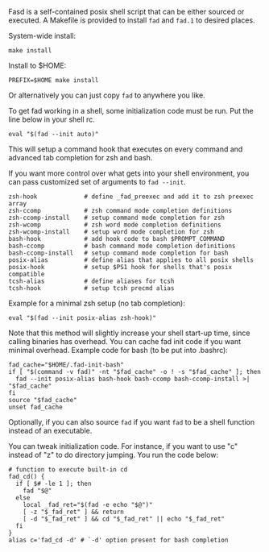 Fasd is a self-contained posix shell script that can be either sourced or
executed. A Makefile is provided to install `fad` and `fad.1` to desired
places.


System-wide install:

    make install

Install to $HOME:

    PREFIX=$HOME make install

Or alternatively you can just copy `fad` to anywhere you like.

To get fad working in a shell, some initialization code must be run. Put the
line below in your shell rc.

    eval "$(fad --init auto)"

This will setup a command hook that executes on every command and advanced tab
completion for zsh and bash.

If you want more control over what gets into your shell environment, you can
pass customized set of arguments to `fad --init`.

    zsh-hook             # define _fad_preexec and add it to zsh preexec array
    zsh-ccomp            # zsh command mode completion definitions
    zsh-ccomp-install    # setup command mode completion for zsh
    zsh-wcomp            # zsh word mode completion definitions
    zsh-wcomp-install    # setup word mode completion for zsh
    bash-hook            # add hook code to bash $PROMPT_COMMAND
    bash-ccomp           # bash command mode completion definitions
    bash-ccomp-install   # setup command mode completion for bash
    posix-alias          # define alias that applies to all posix shells
    posix-hook           # setup $PS1 hook for shells that's posix compatible
    tcsh-alias           # define aliases for tcsh
    tcsh-hook            # setup tcsh precmd alias

Example for a minimal zsh setup (no tab completion):

    eval "$(fad --init posix-alias zsh-hook)"

Note that this method will slightly increase your shell start-up time, since
calling binaries has overhead. You can cache fad init code if you want minimal
overhead. Example code for bash (to be put into .bashrc):

    fad_cache="$HOME/.fad-init-bash"
    if [ "$(command -v fad)" -nt "$fad_cache" -o ! -s "$fad_cache" ]; then
      fad --init posix-alias bash-hook bash-ccomp bash-ccomp-install >| "$fad_cache"
    fi
    source "$fad_cache"
    unset fad_cache

Optionally, if you can also source `fad` if you want `fad` to be a shell
function instead of an executable.

You can tweak initialization code. For instance, if you want to use "c"
instead of "z" to do directory jumping. You run the code below:

    # function to execute built-in cd
    fad_cd() {
      if [ $# -le 1 ]; then
        fad "$@"
      else
        local _fad_ret="$(fad -e echo "$@")"
        [ -z "$_fad_ret" ] && return
        [ -d "$_fad_ret" ] && cd "$_fad_ret" || echo "$_fad_ret"
      fi
    }
    alias c='fad_cd -d' # `-d' option present for bash completion


